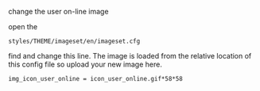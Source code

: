 change the user on-line image

open the 

```
styles/THEME/imageset/en/imageset.cfg
```

find and change this line. The image is loaded from the relative location of this config file so upload your new image here.

```
img_icon_user_online = icon_user_online.gif*58*58
```